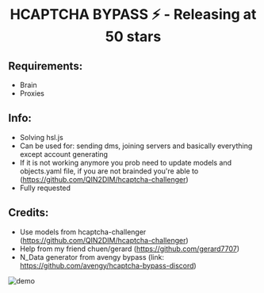 <h1 align="center">HCAPTCHA BYPASS ⚡ - Releasing at 50 stars</h1>

## Requirements:
- Brain
- Proxies

## Info:
- Solving hsl.js
- Can be used for: sending dms, joining servers and basically everything except account generating
- If it is not working anymore you prob need to update models and objects.yaml file, if you are not brainded you're able to (https://github.com/QIN2DIM/hcaptcha-challenger)
- Fully requested

## Credits:

- Use models from hcaptcha-challenger (https://github.com/QIN2DIM/hcaptcha-challenger)
- Help from my friend chuen/gerard (https://github.com/gerard7707)
- N_Data generator from avengy bypass (link: https://github.com/avengy/hcaptcha-bypass-discord)

![demo](https://cdn.discordapp.com/attachments/1014566821241819216/1022918849965850734/unknown.png)
